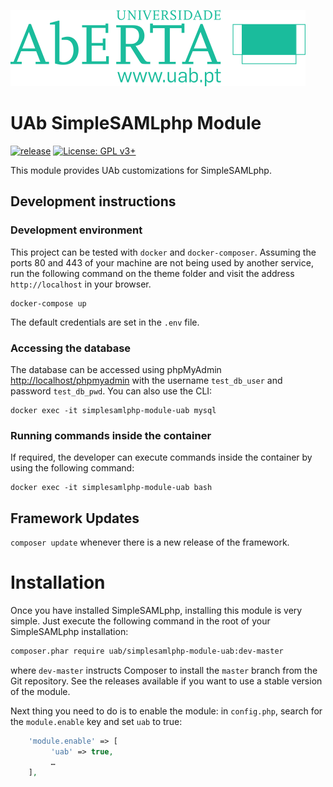 ![Universidade Aberta](public/assets/img/UAb.svg )

# UAb SimpleSAMLphp Module <!-- omit in toc -->

[![release](https://labs.si.uab.pt/dsi/simplesamlphp-module-uab/-/badges/release.svg)](https://labs.si.uab.pt/dsi/simplesamlphp-module-uab/-/releases/permalink/latest) [![License: GPL v3+](https://img.shields.io/badge/License-GPL%20v3%2B-blue.svg)](https://www.gnu.org/licenses/gpl-3.0)


This module provides UAb customizations for SimpleSAMLphp.


## Development instructions

### Development environment

This project can be tested with `docker` and `docker-composer`.
Assuming the ports 80 and 443 of your machine are not being used by another service, run the following command on the theme folder and visit the address `http://localhost` in your browser.
```console
docker-compose up
```

The default credentials are set in the `.env` file. 

### Accessing the database

The database can be accessed using phpMyAdmin [http://localhost/phpmyadmin](http://localhost/phpmyadmin) with the username `test_db_user` and password `test_db_pwd`. You can also use the CLI:

```console
docker exec -it simplesamlphp-module-uab mysql
```

### Running commands inside the container

If required, the developer can execute commands inside the container by using the following command:

```console
docker exec -it simplesamlphp-module-uab bash
```

## Framework Updates

`composer update` whenever there is a new release of the framework.

# Installation

Once you have installed SimpleSAMLphp, installing this module is very simple.
Just execute the following command in the root of your SimpleSAMLphp
installation:

```bash
composer.phar require uab/simplesamlphp-module-uab:dev-master
```

where `dev-master` instructs Composer to install the `master` branch from the
Git repository. See the releases available if you want to use a stable version of the module.

Next thing you need to do is to enable the module: in `config.php`,
search for the `module.enable` key and set `uab` to true:

```php
    'module.enable' => [
         'uab' => true,
         …
    ],
```